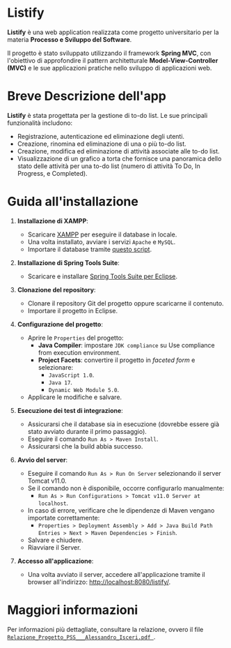 # Listify

**Listify** è una web application realizzata come progetto universitario per la materia **Processo e Sviluppo del Software**.  

Il progetto è stato sviluppato utilizzando il framework **Spring MVC**, con l'obiettivo di approfondire il pattern architetturale **Model-View-Controller (MVC)** e le sue applicazioni pratiche nello sviluppo di applicazioni web.

# Breve Descrizione dell'app

**Listify** è stata progettata per la gestione di to-do list. Le sue principali funzionalità includono:

- Registrazione, autenticazione ed eliminazione degli utenti.  
- Creazione, rinomina ed eliminazione di una o più to-do list.  
- Creazione, modifica ed eliminazione di attività associate alle to-do list.  
- Visualizzazione di un grafico a torta che fornisce una panoramica dello stato delle attività per una to-do list (numero di attività To Do, In Progress, e Completed).  

# Guida all'installazione

1. **Installazione di XAMPP**:
    - Scaricare [XAMPP](https://www.apachefriends.org/it/download.html) per eseguire il database in locale.
    - Una volta installato, avviare i servizi `Apache` e `MySQL`.
    - Importare il database tramite [questo script](https://github.com/AlessandroIsceri/Listify/blob/main/listify.sql).

2. **Installazione di Spring Tools Suite**:
    - Scaricare e installare [Spring Tools Suite per Eclipse](https://spring.io/tools).

3. **Clonazione del repository**:
    - Clonare il repository Git del progetto oppure scaricarne il contenuto.
    - Importare il progetto in Eclipse.

4. **Configurazione del progetto**:
    - Aprire le `Properties` del progetto:
        - **Java Compiler**: impostare `JDK compliance` su Use compliance from execution environment.
        - **Project Facets**: convertire il progetto in _faceted form_ e selezionare:
            - `JavaScript 1.0`.
            - `Java 17`.
            - `Dynamic Web Module 5.0`.
    - Applicare le modifiche e salvare.

5. **Esecuzione dei test di integrazione**:
    - Assicurarsi che il database sia in esecuzione (dovrebbe essere già stato avviato durante il primo passaggio).
    - Eseguire il comando `Run As > Maven Install`.
    - Assicurarsi che la build abbia successo.

6. **Avvio del server**:
    - Eseguire il comando `Run As > Run On Server` selezionando il server Tomcat v11.0. 
    - Se il comando non è disponibile, occorre configurarlo manualmente:
        - `Run As > Run Configurations > Tomcat v11.0 Server at localhost`.
    - In caso di errore, verificare che le dipendenze di Maven vengano importate correttamente:
        - `Properties > Deployment Assembly > Add > Java Build Path Entries > Next > Maven Dependencies > Finish`.
    - Salvare e chiudere.
    - Riavviare il Server.

7. **Accesso all'applicazione**:
    - Una volta avviato il server, accedere all'applicazione tramite il browser all'indirizzo: [http://localhost:8080/listify/](http://localhost:8080/listify/).

# Maggiori informazioni
Per informazioni più dettagliate, consultare la relazione, ovvero il file [`Relazione_Progetto_PSS___Alessandro_Isceri.pdf
`](https://github.com/AlessandroIsceri/Listify/blob/main/Relazione_Progetto_PSS___Alessandro_Isceri.pdf).
